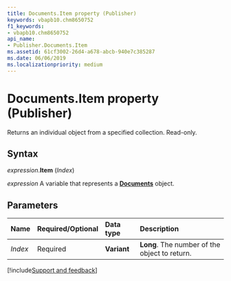 ```yaml
---
title: Documents.Item property (Publisher)
keywords: vbapb10.chm8650752
f1_keywords:
- vbapb10.chm8650752
api_name:
- Publisher.Documents.Item
ms.assetid: 61cf3002-26d4-a678-abcb-940e7c385287
ms.date: 06/06/2019
ms.localizationpriority: medium
---
```



# Documents.Item property (Publisher)

Returns an individual object from a specified collection. Read-only.


## Syntax

_expression_.**Item** (_Index_)

_expression_ A variable that represents a **[Documents](Publisher.Documents.md)** object.


## Parameters

|Name|Required/Optional|Data type|Description|
|:-----|:-----|:-----|:-----|
|_Index_|Required| **Variant**| **Long**. The number of the object to return.|

[!include[Support and feedback](~/includes/feedback-boilerplate.md)]
